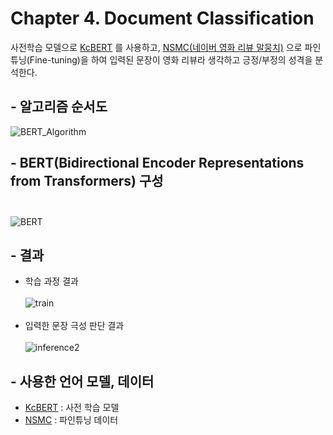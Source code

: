 # Chapter 4. Document Classification
 사전학습 모델으로 [KcBERT](https://github.com/Beomi/KcBERT) 를 사용하고, [NSMC(네이버 영화 리뷰 말뭉치)](https://github.com/e9t/nsmc) 으로 파인튜닝(Fine-tuning)을 하여 
입력된 문장이 영화 리뷰라 생각하고 긍정/부정의 성격을 분석한다.

## - 알고리즘 순서도
![BERT_Algorithm](https://user-images.githubusercontent.com/86700191/162433360-76eea65f-9982-48fa-8658-59b8813a5868.png)

## - BERT(Bidirectional Encoder Representations from Transformers) 구성<br><br>
![BERT](https://user-images.githubusercontent.com/86700191/162573485-7aef0d61-a21d-4a8a-abc1-cb9835148ea1.png)

## - 결과
- 학습 과정 결과<br><br>
![train](https://user-images.githubusercontent.com/86700191/162215657-693a74bd-6ea8-4bc2-a429-ea70eb0121e8.PNG)
<br><br>
- 입력한 문장 극성 판단 결과<br><br>
![inference2](https://user-images.githubusercontent.com/86700191/162215663-42d212e2-ee24-4f1c-9256-907de44af960.PNG)

## - 사용한 언어 모델, 데이터
- [KcBERT](https://github.com/Beomi/KcBERT) : 사전 학습 모델
- [NSMC](https://github.com/e9t/nsmc) : 파인튜닝 데이터